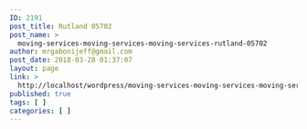 ```yaml
---
ID: 2191
post_title: Rutland 05702
post_name: >
  moving-services-moving-services-moving-services-rutland-05702
author: mrgabonijeff@gmail.com
post_date: 2018-03-28 01:37:07
layout: page
link: >
  http://localhost/wordpress/moving-services-moving-services-moving-services-rutland-05702/
published: true
tags: [ ]
categories: [ ]
---
```

